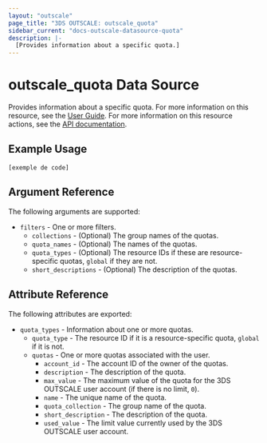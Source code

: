 ```yaml
---
layout: "outscale"
page_title: "3DS OUTSCALE: outscale_quota"
sidebar_current: "docs-outscale-datasource-quota"
description: |-
  [Provides information about a specific quota.]
---
```


# outscale_quota Data Source

Provides information about a specific quota.
For more information on this resource, see the [User Guide](https://wiki.outscale.net/display/EN/About+Your+3DS+OUTSCALE+Account#AboutYour3DSOUTSCALEAccount-quotasQuotasandConsumption).
For more information on this resource actions, see the [API documentation](https://docs-beta.outscale.com/#3ds-outscale-api-quota).

## Example Usage

```hcl
[exemple de code]
```

## Argument Reference

The following arguments are supported:

* `filters` - One or more filters.
  * `collections` - (Optional) The group names of the quotas.
  * `quota_names` - (Optional) The names of the quotas.
  * `quota_types` - (Optional) The resource IDs if these are resource-specific quotas, `global` if they are not.
  * `short_descriptions` - (Optional) The description of the quotas.

## Attribute Reference

The following attributes are exported:

* `quota_types` - Information about one or more quotas.
  * `quota_type` - The resource ID if it is a resource-specific quota, `global` if it is not.
  * `quotas` - One or more quotas associated with the user.
    * `account_id` - The account ID of the owner of the quotas.
    * `description` - The description of the quota.
    * `max_value` - The maximum value of the quota for the 3DS OUTSCALE user account (if there is no limit, `0`).
    * `name` - The unique name of the quota.
    * `quota_collection` - The group name of the quota.
    * `short_description` - The description of the quota.
    * `used_value` - The limit value currently used by the 3DS OUTSCALE user account.
